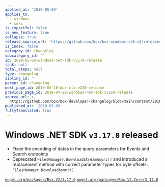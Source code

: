 ```yaml
---
applied_at: '2019-05-09'
applies_to:
  - windows
  - sdks
is_impactful: false
is_new_feature: true
collapse: true
release_source_url: 'https://github.com/box/box-windows-sdk-v2/releases/tag/v3.17.0'
is_index: false
category_id: changelog
subcategory_id: ''
id: 2019-05-09-windows-net-sdk-v3170-release
rank: null
total_steps: null
type: changelog
sibling_id: ''
parent_id: changelog
next_page_id: 2019-05-10-box-cli-v220-release
previous_page_id: 2019-04-29-windows-net-sdk-v3160-release
source_url: >-
  https://github.com/box/box-developer-changelog/blob/main/content/2019/05-09-windows-net-sdk-v3170-release.md
published_at: '2019-05-09'
fullyTranslated: true
---
```

# Windows .NET SDK `v3.17.0` released

* Fixed the encoding of dates in the query parameters for Events and Search endpoints
* Deprecated `FilesManager.DownloadStreamAsync()` and introduced a replacement method with correct parameter types for byte offsets: `FilesManager.DownloadAsync()`

[`nuget.org/packages/Box.V2/3.17.0`](https://www.nuget.org/packages/Box.V2/3.17.0)
[`nuget.org/packages/Box.V2.Core/3.17.0`](https://www.nuget.org/packages/Box.V2.Core/3.17.0)
